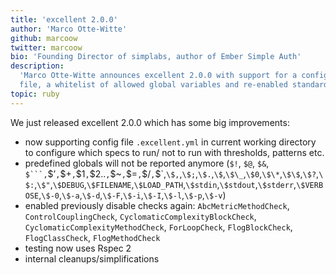```yaml
---
title: 'excellent 2.0.0'
author: 'Marco Otte-Witte'
github: marcoow
twitter: marcoow
bio: 'Founding Director of simplabs, author of Ember Simple Auth'
description:
  'Marco Otte-Witte announces excellent 2.0.0 with support for a configuration
  file, a whitelist of allowed global variables and re-enabled standard checks.'
topic: ruby
---
```


We just released excellent 2.0.0 which has some big improvements:

<!--break-->

- now supporting config file `.excellent.yml` in current working directory to
  configure which specs to run/ not to run with thresholds, patterns etc.
- predefined globals will not be reported anymore (`$!`, `$@`, `$&`,
  ` $```, `\$’`,`\$+`,`\$1`,`\$2..`,`\$~`,`\$=`,`\$/`,`\$\`,`\$,`,`\$;`,`\$.`,`\$`,`\$\_`,`\$0`,`\$\*`,`\$\$`,`\$?`,`\$:`,`\$"`,`\$DEBUG`,`\$FILENAME`,`\$LOAD_PATH`,`\$stdin`,`\$stdout`,`\$stderr`,`\$VERBOSE`,`\$-0`,`\$-a`,`\$-d`,`\$-F`,`\$-i`,`\$-I`,`\$-l`,`\$-p`,`\$-v`)
- enabled previously disable checks again: `AbcMetricMethodCheck`,
  `ControlCouplingCheck`, `CyclomaticComplexityBlockCheck`,
  `CyclomaticComplexityMethodCheck`, `ForLoopCheck`, `FlogBlockCheck`,
  `FlogClassCheck`, `FlogMethodCheck`
- testing now uses Rspec 2
- internal cleanups/simplifications
